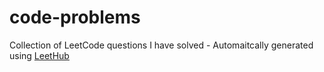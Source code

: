 # code-problems
Collection of LeetCode questions I have solved - Automaitcally generated using [LeetHub](https://github.com/QasimWani/LeetHub)
